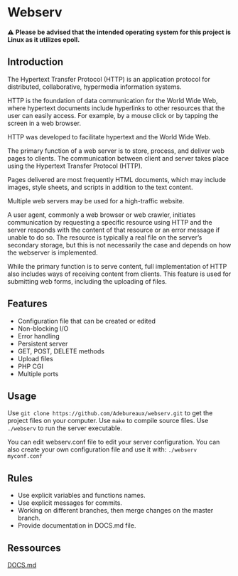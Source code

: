 # Webserv

:warning: **Please be advised that the intended operating system for this project is Linux as it utilizes epoll.**

## Introduction

The Hypertext Transfer Protocol (HTTP) is an application protocol for distributed, collaborative, hypermedia information systems.

HTTP is the foundation of data communication for the World Wide Web, where hypertext documents include hyperlinks to other resources that the user can easily access. For example, by a mouse click or by tapping the screen in a web browser.

HTTP was developed to facilitate hypertext and the World Wide Web.

The primary function of a web server is to store, process, and deliver web pages to clients. The communication between client and server takes place using the Hypertext Transfer Protocol (HTTP).

Pages delivered are most frequently HTML documents, which may include images, style sheets, and scripts in addition to the text content.

Multiple web servers may be used for a high-traffic website.

A user agent, commonly a web browser or web crawler, initiates communication by requesting a specific resource using HTTP and the server responds with the content of that resource or an error message if unable to do so. The resource is typically a real file on the server’s secondary storage, but this is not necessarily the case and depends on how the webserver is implemented.

While the primary function is to serve content, full implementation of HTTP also includes ways of receiving content from clients. This feature is used for submitting web forms, including the uploading of files.

## Features
- Configuration file that can be created or edited
- Non-blocking I/O
- Error handling
- Persistent server
- GET, POST, DELETE methods
- Upload files
- PHP CGI
- Multiple ports

## Usage
Use ```git clone https://github.com/Adebureaux/webserv.git``` to get the project files on your computer.
Use ```make``` to compile source files.
Use ```./webserv``` to run the server executable.

You can edit webserv.conf file to edit your server configuration. You can also create your own configuration file and use it with: ```./webserv myconf.conf```

## Rules
- Use explicit variables and functions names.
- Use explicit messages for commits.
- Working on different branches, then merge changes on the master branch.
- Provide documentation in DOCS.md file.

## Ressources
[DOCS.md](DOCS.md)
